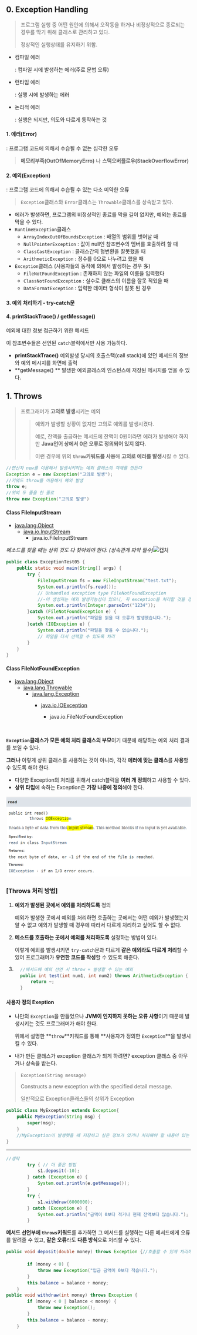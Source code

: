 ## 0.  Exception Handling

> 프로그램 실행 중 어떤 원인에 의해서 오작동을 하거나 비정상적으로 종료되는 경우를 막기 위해 클래스로 관리하고 있다. 
>
> 정상적인 실행상태를 유지하기 위함.

- 컴파일 에러

  : 컴파일 시에 발생하는 에러(주로 문법 오류)

- 런타임 에러

  : 실행 시에 발생하는 에러

- 논리적 에러

  : 실행은 되지만, 의도와 다르게 동작하는 것

#### 1. 에러(Error)

: 프로그램 코드에 의해서 수습될 수 없는 심각한 오류

> **메모리부족(OutOfMemoryErro)** 나 **스택오버플로우(StackOverflowError)**

#### 2. 예외(Exception)

: 프로그램 코드에 의해서 수습될 수 있는 다소 미약한 오류

> `Exception`클래스와 `Error`클래스는 `Throwable`클래스를 상속받고 있다.

* 에러가 발생하면, 프로그램의 비정상적인 종료를 막을 길이 없지만, 예외는 종료를 막을 수 있다.
* `RuntimeException`클래스
  * `ArrayIndexOutOfBoundsException` : 배열의 범위를 벗어날 때
  * `NullPointerException` : 값이 null인 참조변수의 멤버를 호출하려 할 때
  * `ClassCastException` : 클래스간의 형변환을 잘못했을 때
  * `ArithmeticException` : 정수를 0으로 나누려고 했을 때
* `Exception`클래스 (사용자들의 동작에 의해서 발생하는 경우 多)
  * `FileNotFoundException` : 존재하지 않는 파일의 이름을 입력했다
  * `ClassNotFoundException` : 실수로 클래스의 이름을 잘못 적었을 때
  * `DataFormatException` : 입력한 데이터 형식이 잘못 된 경우

#### 3. 예외 처리하기 - try-catch문

#### 4. printStackTrace() / getMessage()

예외에 대한 정보 접근하기 위한 메서드

이 참조변수들은 선언된 `catch`블럭에서만 사용 가능하다.

* **printStackTrace()** 예외발생 당시의 호출스택(call stack)에 있던 메서드의 정보와 예외 메시지를 화면에 출력
*  **getMessage() ** 발생한 예외클래스의 인스턴스에 저장된 메시지를 얻을 수 있다.

##  1.  Throws

> 프로그래머가 **고의로 발생**시키는 예외
>
> > 예외가 발생할 상황이 없지만 고의로 예외를 발생시켰다.
> >
> > 예로, 잔액을 출금하는 메서드에 잔액이 0원이라면 에러가 발생해야 하지만 **Java언어 상에서 0은 오류로 정의되어 있지 않다.**
> >
> > 이런 경우에 위의 **`throw`키워드를 사용**해 **고의로 에러를 발생**시킬 수 있다.

```java
//연산자 new를 이용해서 발생시키려는 예외 클래스의 객체를 만든다
Exception e = new Exception("고의로 발생");
//키워드 throw를 이용해서 예외 발생
throw e;
//위의 두 줄을 한 줄로
throw new Exception("고의로 발생")
```



#### Class FileInputStream 

- [java.lang.Object](../../java/lang/Object.html)
   - [java.io.InputStream](../../java/io/InputStream.html)
     - java.io.FileInputStream

*메소드를 찾을 때는 상위 것도 다 찾아봐야 한다. (상속관계 파악 필수)*![캡처](C:\Users\sec\Desktop\캡처.PNG)

```java
public class ExceptionTest05 {
	public static void main(String[] args) {
		try {
			FileInputStream fs = new FileInputStream("test.txt");
			System.out.println(fs.read());
			// Unhandled exception type FileNotFoundException
			//-이 생성자는 예외 발생가능성이 있으니, 꼭 exception을 처리할 것을 경고해주는 것.
			System.out.println(Integer.parseInt("1234"));
		}catch (FileNotFoundException e) {
			System.out.println("파일을 읽을 때 오류가 발생했습니다.");
		}catch (IOException e) {
			System.out.println("파일을 찾을 수 없습니다.");
			// 파일을 다시 선택할 수 있도록 처리
		}
	}
}
```

####  Class FileNotFoundException

- [java.lang.Object](../../java/lang/Object.html)
   - [java.lang.Throwable](../../java/lang/Throwable.html)
     - [java.lang.Exception](../../java/lang/Exception.html)
        - [java.io.IOException](../../java/io/IOException.html)
          
           - java.io.FileNotFoundException	
           
             ​	

**`Exception`클래스가 모든 예외 처리 클래스의 부모**이기 때문에 해당하는 예외 처리 결과를 보일 수 있다.

 **그러나** 이렇게 상위 클래스를 사용하는 것이 아니라, 각각 **에러에 맞는 클래스**를 **사용**할 수 있도록 해야 한다.

- 다양한 Exception의 처리를 위해서 catch블럭을 **여러 개 정의**하고 사용할 수 있다.
- **상위 타입**에 속하는 Exception은 **가장 나중에 정의**해야 한다.

![read](images/read.PNG)



### [Throws 처리 방법]

 1. **예외가 발생된 곳에서 예외를 처리하도록** 정의

     예외가 발생한 곳에서 예외를 처리하면 호출하는 곳에서는 어떤 예외가 발생했는지 알 수 없고
     예외가 발생할 때 경우에 따라서 다르게 처리하고 싶어도 할 수 없다.
     
     
     
2. **메소드를 호출하는 곳에서 예외를 처리하도록** 설정하는 방법이 있다.
   
     이렇게 예외를 발생시키면 `try-catch`문과 다르게 **같은 예외라도 다르게 처리**할 수 있어 프로그래머가 **유연한 코드를 작성**할 수 있도록 해준다.
     
3. ```java
     //메서드에 예외 선언 시 throw + 발생할 수 있는 예외
     public int test(int num1, int num2) throws ArithmeticException {
         return ~;
     }
     ```

#### 사용자 정의 Exeption

* 나만의 `Exception`을 만들었으나 **JVM이 인지하지 못하는 오류 사항**이기 때문에 발생시키는 것도 프로그래머가 해야 한다.

  위에서 설명한 **`throw`**키워드를 통해 **사용자가 정의한 `Exception`**을 발생시킬 수 있다.	

* 내가 만든 클래스가 exception 클래스가 되게 하려면? exception  클래스 중 아무거나 상속을 받는다.

>`Exception(String message)`        				
>
>  Constructs a new exception with the specified detail message.
>
>일반적으로 Exception클래스들의 상위가 Exception

```java
public class MyException extends Exception{
	public MyException(String msg) {
		super(msg);
	}
	//MyException이 발생햇을 때 저장하고 싶은 정보가 있거나 처리해야 할 내용이 있는 경우 구현
}
```

---

```java
//생략
		try { // 더 좋은 방법
			s1.deposit(-10);
		} catch (Exception e) {
			System.out.println(e.getMessage());
		}
		try {
			s1.withdraw(6000000);
		} catch (Exception e) {
			System.out.println("금액이 0보다 적거나 현재 잔액보다 많습니다.");
		}

```

**메서드 선언부에 `throws`키워드**를 추가하면 그 메서드를 실행하는 다른 메서드에게 오류를 알려줄 수 있고, **같은 오류**라도 **다른 방식**으로 처리할 수 있다.

```java
public void deposit(double money) throws Exception {//호출할 수 있게 처리하도록 예외를 던져버림

		if (money < 0) {
			throw new Exception("입금 금액이 0보다 적습니다.");
		}
		this.balance = balance + money;
	}	
public void withdraw(int money) throws Exception {
		if (money < 0 | balance < money) {
			throw new Exception();
		}
		this.balance = balance - money;
	}
```






